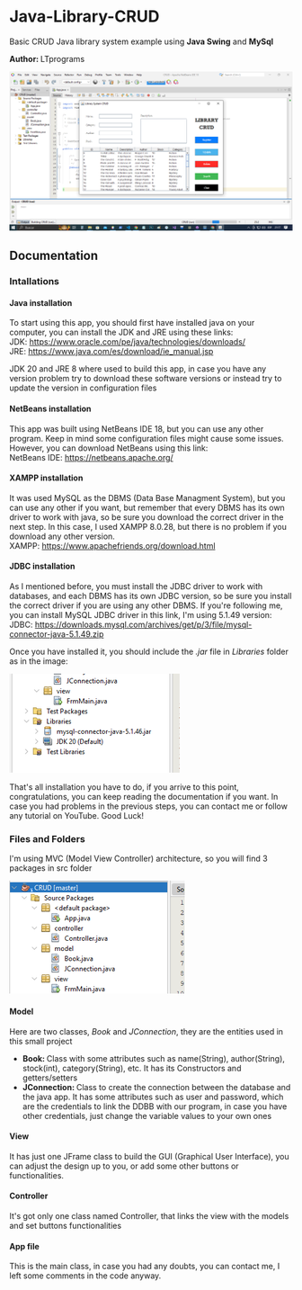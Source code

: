 # Java-Library-CRUD
Basic CRUD Java library system example using <b>Java Swing</b> and <b>MySql</b>
<p> 
    <b>Author: </b>LTprograms
</p>

<img src="./static/app.png"/>

<h2>Documentation</h2>

<h3>Intallations</h3>
<h4>Java installation</h4>
<p>
To start using this app, you should first have installed java on your computer, you
can install the JDK and JRE using these links: </br>
JDK: <a target="_blank" href="https://www.oracle.com/pe/java/technologies/downloads/">https://www.oracle.com/pe/java/technologies/downloads/</a></br>
JRE: <a target="_blank" href="https://www.java.com/es/download/ie_manual.jsp">https://www.java.com/es/download/ie_manual.jsp</a>
</p>
<p>
JDK 20 and JRE 8 where used to build this app, in case you have any version problem try to download these software versions or instead try to update the version in configuration files
</p>

<h4>NetBeans installation</h4>
<p>
This app was built using NetBeans IDE 18, but you can use any other program. Keep in mind some configuration files might cause some issues. However, you can download NetBeans using this link:</br>
NetBeans IDE: <a target="_blank" href="https://netbeans.apache.org/">https://netbeans.apache.org/</a>
</p>

<h4>XAMPP installation</h4>
<p>
It was used MySQL as the DBMS (Data Base Managment System), but you can use any other if you want, but remember that every DBMS has its own driver to work with java, so be sure you download the correct driver in the next step. In this case, I used XAMPP 8.0.28, but there is no problem if you download any other version.</br>
XAMPP: <a target="_blank" href="https://www.apachefriends.org/download.html">https://www.apachefriends.org/download.html</a>
</p>

<h4>JDBC installation</h4>
<p>
As I mentioned before, you must install the JDBC driver to work with databases, and each DBMS has its own JDBC version, so be sure you install the correct driver if you are using any other DBMS. If you're following me, you can install MySQL JDBC driver in this link, I'm using 5.1.49 version:</br>
JDBC: <a target="_blank" href="https://downloads.mysql.com/archives/get/p/3/file/mysql-connector-java-5.1.49.zip">https://downloads.mysql.com/archives/get/p/3/file/mysql-connector-java-5.1.49.zip</a>
</p>
<p>
Once you have installed it, you should include the <i>.jar</i> file in <i>Libraries</i> folder as in the image:
</p>
<img src="./static/jdbc.png"/>

<p>
That's all installation you have to do, if you arrive to this point, congratulations, you can keep reading the documentation if you want. In case you had problems in the previous steps, you can contact me or follow any tutorial on YouTube. Good Luck!
</p>


<h3>Files and Folders</h3>
<p>
I'm using MVC (Model View Controller) architecture, so you will find 3 packages in src folder
</p>
<img src="./static/mvc.png"/>

<h4>Model</h4>
<p>
Here are two classes, <i>Book</i> and <i>JConnection</i>, they are the entities used in this small project
</p>
<ul>
<li><b>Book: </b>Class with some attributes such as name(String), author(String), stock(int), category(String), etc. It has its Constructors and getters/setters</li>
<li><b>JConnection: </b>Class to create the connection between the database and the java app. It has some attributes such as user and password, which are the credentials to link the DDBB with our program, in case you have other credentials, just change the variable values to your own ones</li>
</ul>

<h4>View</h4>
<p>
It has just one JFrame class to build the GUI (Graphical User Interface), you can adjust the design up to you, or add some other buttons or functionalities.
</p>

<h4>Controller</h4>
<p>
It's got only one class named Controller, that links the view with the models and set buttons functionalities
</p>

<h4>App file</h4>
<p>
This is the main class, in case you had any doubts, you can contact me, I left some comments in the code anyway.
</p>
